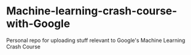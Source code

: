 # Machine-learning-crash-course-with-Google
Personal repo for uploading stuff relevant to Google's Machine Learning Crash Course

